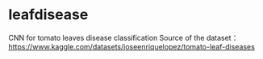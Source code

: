 # leafdisease
CNN for tomato leaves disease classification
Source of the dataset：https://www.kaggle.com/datasets/joseenriquelopez/tomato-leaf-diseases
